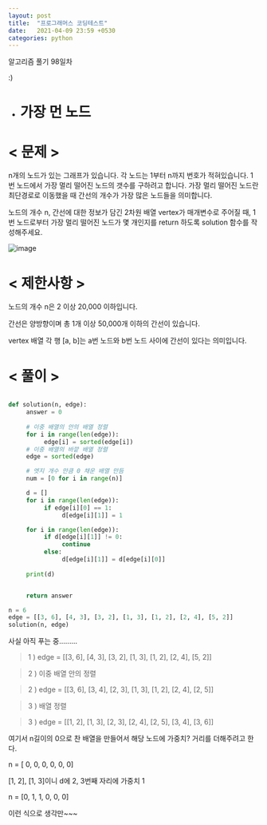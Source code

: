 ```yaml
---
layout: post
title:  "프로그래머스 코딩테스트"
date:   2021-04-09 23:59 +0530
categories: python
---
```


알고리즘 풀기 98일차

:)

- # 가장 먼 노드


# < 문제 >

n개의 노드가 있는 그래프가 있습니다. 각 노드는 1부터 n까지 번호가 적혀있습니다. 1번 노드에서 가장 멀리 떨어진 노드의 갯수를 구하려고 합니다. 가장 멀리 떨어진 노드란 최단경로로 이동했을 때 간선의 개수가 가장 많은 노드들을 의미합니다.

노드의 개수 n, 간선에 대한 정보가 담긴 2차원 배열 vertex가 매개변수로 주어질 때, 1번 노드로부터 가장 멀리 떨어진 노드가 몇 개인지를 return 하도록 solution 함수를 작성해주세요.

![image](https://user-images.githubusercontent.com/50662636/114182936-3475da80-997e-11eb-96e6-6ebb1959405f.png)


# < 제한사항 >

노드의 개수 n은 2 이상 20,000 이하입니다.

간선은 양방향이며 총 1개 이상 50,000개 이하의 간선이 있습니다.

vertex 배열 각 행 [a, b]는 a번 노드와 b번 노드 사이에 간선이 있다는 의미입니다.

# < 풀이 >

```python

def solution(n, edge):
     answer = 0
    
     # 이중 배열의 안의 배열 정렬
     for i in range(len(edge)):
          edge[i] = sorted(edge[i])
     # 이중 배열의 바깥 배열 정렬
     edge = sorted(edge)

     # 엣지 개수 만큼 0 채운 배열 만듬
     num = [0 for i in range(n)]

     d = []
     for i in range(len(edge)):
          if edge[i][0] == 1:
               d[edge[i][1]] = 1

     for i in range(len(edge)):
          if d[edge[i][1]] != 0:
               continue
          else:
               d[edge[i][1]] = d[edge[i][0]]
          
     print(d)


     return answer

n = 6
edge = [[3, 6], [4, 3], [3, 2], [1, 3], [1, 2], [2, 4], [5, 2]]
solution(n, edge)

```

사실 아직 푸는 중.........

> 1 ) edge = [[3, 6], [4, 3], [3, 2], [1, 3], [1, 2], [2, 4], [5, 2]]

> 2 ) 이중 배열 안의 정렬

> 2 ) edge = [[3, 6], [3, 4], [2, 3], [1, 3], [1, 2], [2, 4], [2, 5]]

> 3 ) 배열 정렬

> 3 ) edge = [[1, 2], [1, 3], [2, 3], [2, 4], [2, 5], [3, 4], [3, 6]]



여기서 n길이의 0으로 찬 배열을 만들어서 해당 노드에 가중치? 거리를 더해주려고 한다.

n = [ 0, 0, 0, 0, 0, 0]

[1, 2], [1, 3]이니 d에 2, 3번째 자리에 가중치 1

n = [0, 1, 1, 0, 0, 0]

이런 식으로 생각만~~~
